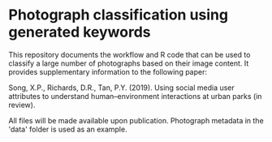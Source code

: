 # Photograph classification using generated keywords

This repository documents the workflow and R code that can be used to classify a large number of photographs based on their image content. It provides supplementary information to the following paper:  

Song, X.P., Richards, D.R., Tan, P.Y. (2019). Using social media user attributes to understand human–environment interactions at urban parks (in review).

All files will be made available upon publication. Photograph metadata in the 'data' folder is used as an example. 

